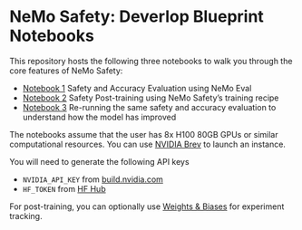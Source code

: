 # NeMo Safety: Deverlop Blueprint Notebooks

This repository hosts the following three notebooks to walk you through the core features of NeMo Safety:

- [Notebook 1]() Safety and Accuracy Evaluation using NeMo Eval
- [Notebook 2]() Safety Post-training using NeMo Safety’s training recipe 
- [Notebook 3]() Re-running the same safety and accuracy evaluation to understand how the model has improved

The notebooks assume that the user has 8x H100 80GB GPUs or similar computational resources. You can use [NVIDIA Brev](https://developer.nvidia.com/brev) to launch an instance. 

You will need to generate the following API keys
- `NVIDIA_API_KEY` from [build.nvidia.com](https://build.nvidia.com/)
- `HF_TOKEN` from [HF Hub](https://huggingface.co/models)

For post-training, you can optionally use [Weights & Biases](https://wandb.ai/home) for experiment tracking. 
